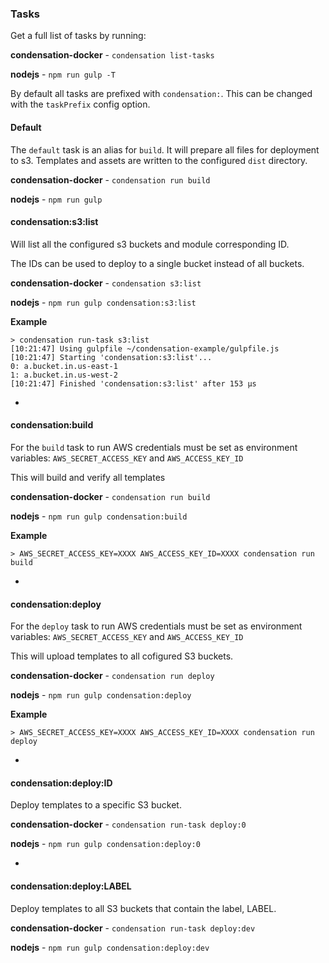### Tasks

Get a full list of tasks by running:

**condensation-docker** - `condensation list-tasks`

**nodejs** - `npm run gulp -T`

By default all tasks are prefixed with `condensation:`. This can be
changed with the `taskPrefix` config option.

#### Default

The `default` task is an alias for `build`. It will prepare all files
for deployment to s3. Templates and assets are written to the configured
`dist` directory.

**condensation-docker** - `condensation run build`

**nodejs** - `npm run gulp`

#### condensation:s3:list
Will list all the configured s3 buckets and module corresponding ID.

The IDs can be used to deploy to a single bucket instead of all buckets.

**condensation-docker** - `condensation s3:list`

**nodejs** - `npm run gulp condensation:s3:list`

**Example**

    > condensation run-task s3:list
    [10:21:47] Using gulpfile ~/condensation-example/gulpfile.js
    [10:21:47] Starting 'condensation:s3:list'...
    0: a.bucket.in.us-east-1
    1: a.bucket.in.us-west-2
    [10:21:47] Finished 'condensation:s3:list' after 153 μs

-

#### condensation:build
For the `build` task to run AWS credentials must be set as environment
variables: `AWS_SECRET_ACCESS_KEY` and `AWS_ACCESS_KEY_ID`


This will build and verify all templates

**condensation-docker** - `condensation run build`

**nodejs** - `npm run gulp condensation:build`

**Example**

    > AWS_SECRET_ACCESS_KEY=XXXX AWS_ACCESS_KEY_ID=XXXX condensation run build

-

#### condensation:deploy
For the `deploy` task to run AWS credentials must be set as environment
variables: `AWS_SECRET_ACCESS_KEY` and `AWS_ACCESS_KEY_ID`


This will upload templates to all cofigured S3 buckets.

**condensation-docker** - `condensation run deploy`

**nodejs** - `npm run gulp condensation:deploy`

**Example**

    > AWS_SECRET_ACCESS_KEY=XXXX AWS_ACCESS_KEY_ID=XXXX condensation run deploy

-

#### condensation:deploy:ID
Deploy templates to a specific S3 bucket.

**condensation-docker** - `condensation run-task deploy:0`

**nodejs** - `npm run gulp condensation:deploy:0`

-

#### condensation:deploy:LABEL
Deploy templates to all S3 buckets that contain the label, LABEL.

**condensation-docker** - `condensation run-task deploy:dev`

**nodejs** - `npm run gulp condensation:deploy:dev`
